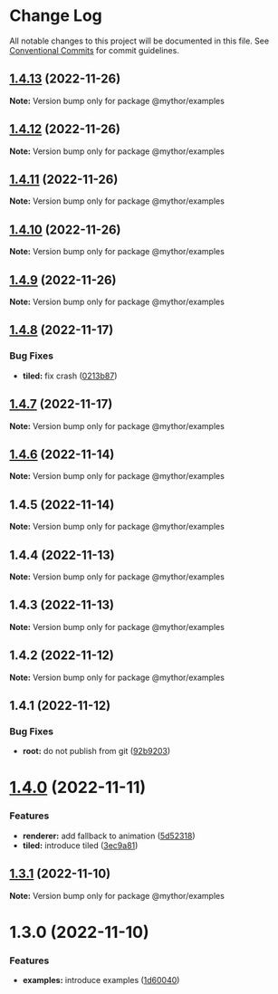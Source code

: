 # Change Log

All notable changes to this project will be documented in this file.
See [Conventional Commits](https://conventionalcommits.org) for commit guidelines.

## [1.4.13](https://github.com/desaintvincent/mythor/compare/@mythor/examples@1.4.12...@mythor/examples@1.4.13) (2022-11-26)

**Note:** Version bump only for package @mythor/examples

## [1.4.12](https://github.com/desaintvincent/mythor/compare/@mythor/examples@1.4.11...@mythor/examples@1.4.12) (2022-11-26)

**Note:** Version bump only for package @mythor/examples

## [1.4.11](https://github.com/desaintvincent/mythor/compare/@mythor/examples@1.4.10...@mythor/examples@1.4.11) (2022-11-26)

**Note:** Version bump only for package @mythor/examples

## [1.4.10](https://github.com/desaintvincent/mythor/compare/@mythor/examples@1.4.9...@mythor/examples@1.4.10) (2022-11-26)

**Note:** Version bump only for package @mythor/examples

## [1.4.9](https://github.com/desaintvincent/mythor/compare/@mythor/examples@1.4.8...@mythor/examples@1.4.9) (2022-11-26)

**Note:** Version bump only for package @mythor/examples

## [1.4.8](https://github.com/desaintvincent/mythor/compare/@mythor/examples@1.4.7...@mythor/examples@1.4.8) (2022-11-17)

### Bug Fixes

- **tiled:** fix crash ([0213b87](https://github.com/desaintvincent/mythor/commit/0213b872d42158d89858e8d62fff1473316b3493))

## [1.4.7](https://github.com/desaintvincent/mythor/compare/@mythor/examples@1.4.6...@mythor/examples@1.4.7) (2022-11-17)

**Note:** Version bump only for package @mythor/examples

## [1.4.6](https://github.com/desaintvincent/mythor/compare/@mythor/examples@1.4.5...@mythor/examples@1.4.6) (2022-11-14)

**Note:** Version bump only for package @mythor/examples

## 1.4.5 (2022-11-14)

**Note:** Version bump only for package @mythor/examples

## 1.4.4 (2022-11-13)

**Note:** Version bump only for package @mythor/examples

## 1.4.3 (2022-11-13)

**Note:** Version bump only for package @mythor/examples

## 1.4.2 (2022-11-12)

**Note:** Version bump only for package @mythor/examples

## 1.4.1 (2022-11-12)

### Bug Fixes

- **root:** do not publish from git ([92b9203](https://github.com/desaintvincent/mythor/commit/92b920302e85ccf1d91dcabf2351ed5c4d92f249))

# [1.4.0](https://github.com/desaintvincent/mythor/compare/@mythor/examples@1.3.1...@mythor/examples@1.4.0) (2022-11-11)

### Features

- **renderer:** add fallback to animation ([5d52318](https://github.com/desaintvincent/mythor/commit/5d523183e69dfbe104cb1683bb306d6cb6b8cbf6))
- **tiled:** introduce tiled ([3ec9a81](https://github.com/desaintvincent/mythor/commit/3ec9a817c0f7a8a2c112add6a01c279e7ca3a565))

## [1.3.1](https://github.com/desaintvincent/mythor/compare/@mythor/examples@1.3.0...@mythor/examples@1.3.1) (2022-11-10)

**Note:** Version bump only for package @mythor/examples

# 1.3.0 (2022-11-10)

### Features

- **examples:** introduce examples ([1d60040](https://github.com/desaintvincent/mythor/commit/1d60040d84c05ab1b7e65cc74bf74e14510b4370))
